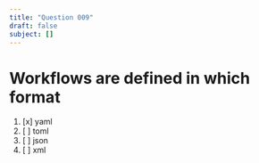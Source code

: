 ```yaml
---
title: "Question 009"
draft: false
subject: []
---
```


# Workflows are defined in which format
1. [x] yaml
1. [ ] toml
1. [ ] json
1. [ ] xml
